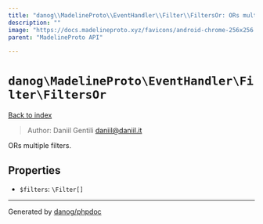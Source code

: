 ```yaml
---
title: "danog\\MadelineProto\\EventHandler\\Filter\\FiltersOr: ORs multiple filters."
description: ""
image: "https://docs.madelineproto.xyz/favicons/android-chrome-256x256.png"
parent: "MadelineProto API"

---
```

# `danog\MadelineProto\EventHandler\Filter\FiltersOr`
[Back to index](../../../../index.html)

> Author: Daniil Gentili <daniil@daniil.it>  
  

ORs multiple filters.  



## Properties
* `$filters`: `\Filter[]` 
---
Generated by [danog/phpdoc](https://phpdoc.daniil.it)
